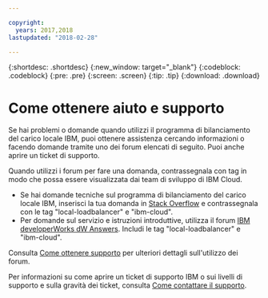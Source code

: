 ```yaml
---

copyright:
  years: 2017,2018
lastupdated: "2018-02-28"

---
```


{:shortdesc: .shortdesc}
{:new_window: target="_blank"}
{:codeblock: .codeblock}
{:pre: .pre}
{:screen: .screen}
{:tip: .tip}
{:download: .download}

# Come ottenere aiuto e supporto

Se hai problemi o domande quando utilizzi il programma di bilanciamento del carico locale IBM, puoi ottenere assistenza cercando informazioni o facendo domande tramite uno dei forum elencati di seguito. Puoi anche aprire un ticket di supporto.

Quando utilizzi i forum per fare una domanda, contrassegnala con tag in modo che possa essere visualizzata dai team di sviluppo di IBM Cloud.

* Se hai domande tecniche sul programma di bilanciamento del carico locale IBM, inserisci la tua domanda in [Stack Overflow](https://stackoverflow.com/search?q=local-loadbalancer+ibm-bluemix) e contrassegnala con le tag "local-loadbalancer" e "ibm-cloud".
* Per domande sul servizio e istruzioni introduttive, utilizza il forum [IBM developerWorks dW Answers](https://developer.ibm.com/answers/topics/local-loadbalancer.html?smartspace=ibm-cloud). Includi le tag "local-loadbalancer" e "ibm-cloud".

Consulta [Come ottenere supporto](https://console.bluemix.net/docs/support/index.html#getting-help) per ulteriori dettagli sull'utilizzo dei forum.

Per informazioni su come aprire un ticket di supporto IBM o sui livelli di supporto e sulla gravità dei ticket, consulta [Come contattare il supporto](https://console.bluemix.net/docs/support/index.html#contacting-support).
